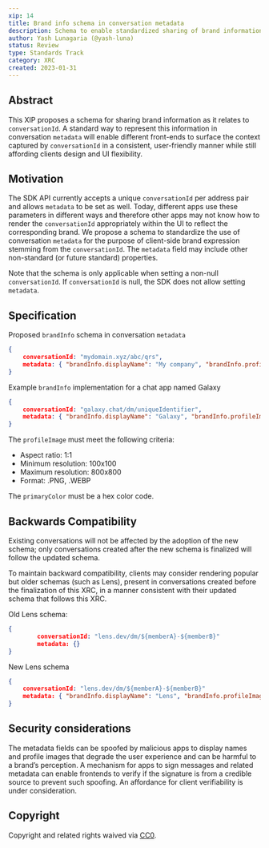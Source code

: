 ```yaml
---
xip: 14
title: Brand info schema in conversation metadata
description: Schema to enable standardized sharing of brand information as it relates to conversationId
author: Yash Lunagaria (@yash-luna)
status: Review
type: Standards Track
category: XRC
created: 2023-01-31
---
```


## Abstract

This XIP proposes a schema for sharing brand information as it relates to `conversationId`. A standard way to represent this information in conversation `metadata` will enable different front-ends to surface the context captured by `conversationId` in a consistent, user-friendly manner while still affording clients design and UI flexibility.

## Motivation

The SDK API currently accepts a unique `conversationId` per address pair and allows `metadata` to be set as well. Today, different apps use these parameters in different ways and therefore other apps may not know how to render the `conversationId` appropriately within the UI to reflect the corresponding brand. We propose a schema to standardize the use of conversation `metadata` for the purpose of client-side brand expression stemming from the `conversationId`. The `metadata` field may include other non-standard (or future standard) properties.

Note that the schema is only applicable when setting a non-null `conversationId`. If `conversationId` is null, the SDK does not allow setting `metadata`.

## Specification

Proposed `brandInfo` schema in conversation `metadata`

```json
{
    conversationId: "mydomain.xyz/abc/qrs",
    metadata: { "brandInfo.displayName": "My company", "brandInfo.profileImage": "mydomain.xyz/assets/myimage.png", "brandInfo.primaryColor": "#ffffff" }
}
```

Example `brandInfo` implementation for a chat app named Galaxy

```json
{
    conversationId: "galaxy.chat/dm/uniqueIdentifier",
    metadata: { "brandInfo.displayName": "Galaxy", "brandInfo.profileImage": "galaxychat.xyz/brandassets/logo.png", "brandInfo.primaryColor": "#6865B8" }
}
```

The `profileImage` must meet the following criteria:

- Aspect ratio: 1:1
- Minimum resolution: 100x100
- Maximum resolution: 800x800
- Format: .PNG, .WEBP

The `primaryColor` must be a hex color code.

## Backwards Compatibility

Existing conversations will not be affected by the adoption of the new schema; only conversations created after the new schema is finalized will follow the updated schema.

To maintain backward compatibility, clients may consider rendering popular but older schemas (such as Lens), present in conversations created before the finalization of this XRC, in a manner consistent with their updated schema that follows this XRC.

Old Lens schema:

```json
{
        conversationId: "lens.dev/dm/${memberA}-${memberB}"
        metadata: {}
}
```

New Lens schema

```json
{
    conversationId: "lens.dev/dm/${memberA}-${memberB}"
    metadata: { "brandInfo.displayName": "Lens", "brandInfo.profileImage": "lens.xyz/assets/myimage.png", "brandInfo.primaryColor": "#ffffff" }
}
```

## Security considerations

The metadata fields can be spoofed by malicious apps to display names and profile images that degrade the user experience and can be harmful to a brand’s perception. A mechanism for apps to sign messages and related metadata can enable frontends to verify if the signature is from a credible source to prevent such spoofing. An affordance for client verifiability is under consideration.

## Copyright

Copyright and related rights waived via [CC0](https://creativecommons.org/publicdomain/zero/1.0/).
